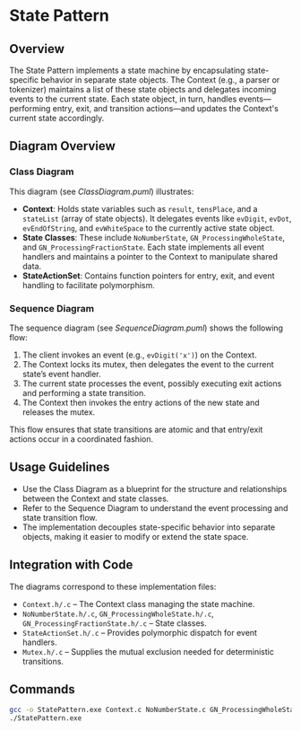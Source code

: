# State Pattern

## Overview
The State Pattern implements a state machine by encapsulating state-specific behavior in separate state objects. The Context (e.g., a parser or tokenizer) maintains a list of these state objects and delegates incoming events to the current state. Each state object, in turn, handles events—performing entry, exit, and transition actions—and updates the Context's current state accordingly.

## Diagram Overview

### Class Diagram
This diagram (see *ClassDiagram.puml*) illustrates:
- **Context**: Holds state variables such as `result`, `tensPlace`, and a `stateList` (array of state objects). It delegates events like `evDigit`, `evDot`, `evEndOfString`, and `evWhiteSpace` to the currently active state object.
- **State Classes**: These include `NoNumberState`, `GN_ProcessingWholeState`, and `GN_ProcessingFractionState`. Each state implements all event handlers and maintains a pointer to the Context to manipulate shared data.
- **StateActionSet**: Contains function pointers for entry, exit, and event handling to facilitate polymorphism.

### Sequence Diagram
The sequence diagram (see *SequenceDiagram.puml*) shows the following flow:
1. The client invokes an event (e.g., `evDigit('x')`) on the Context.
2. The Context locks its mutex, then delegates the event to the current state’s event handler.
3. The current state processes the event, possibly executing exit actions and performing a state transition.
4. The Context then invokes the entry actions of the new state and releases the mutex.

This flow ensures that state transitions are atomic and that entry/exit actions occur in a coordinated fashion.

## Usage Guidelines
- Use the Class Diagram as a blueprint for the structure and relationships between the Context and state classes.
- Refer to the Sequence Diagram to understand the event processing and state transition flow.
- The implementation decouples state-specific behavior into separate objects, making it easier to modify or extend the state space.

## Integration with Code
The diagrams correspond to these implementation files:
- `Context.h/.c` – The Context class managing the state machine.
- `NoNumberState.h/.c`, `GN_ProcessingWholeState.h/.c`, `GN_ProcessingFractionState.h/.c` – State classes.
- `StateActionSet.h/.c` – Provides polymorphic dispatch for event handlers.
- `Mutex.h/.c` – Supplies the mutual exclusion needed for deterministic transitions.

## Commands
```bash
gcc -o StatePattern.exe Context.c NoNumberState.c GN_ProcessingWholeState.c GN_ProcessingFractionState.c StateActionSet.c Mutex.c ...existing code...
./StatePattern.exe
```